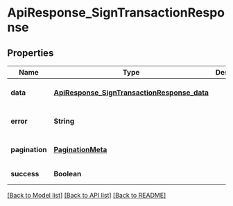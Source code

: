 # ApiResponse_SignTransactionResponse
## Properties

| Name | Type | Description | Notes |
|------------ | ------------- | ------------- | -------------|
| **data** | [**ApiResponse_SignTransactionResponse_data**](ApiResponse_SignTransactionResponse_data.md) |  | [optional] [default to null] |
| **error** | **String** |  | [optional] [default to null] |
| **pagination** | [**PaginationMeta**](PaginationMeta.md) |  | [optional] [default to null] |
| **success** | **Boolean** |  | [default to null] |

[[Back to Model list]](../README.md#documentation-for-models) [[Back to API list]](../README.md#documentation-for-api-endpoints) [[Back to README]](../README.md)

